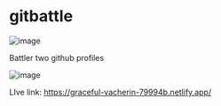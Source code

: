 # gitbattle

![image](https://user-images.githubusercontent.com/52815192/168429292-5737aaaf-1092-4dad-8e5a-39c1103ea4b9.png)


Battler two github profiles

![image](https://user-images.githubusercontent.com/52815192/168429315-50138931-2ac2-4194-ba2e-0cddea712e39.png)


LIve link: https://graceful-vacherin-79994b.netlify.app/
